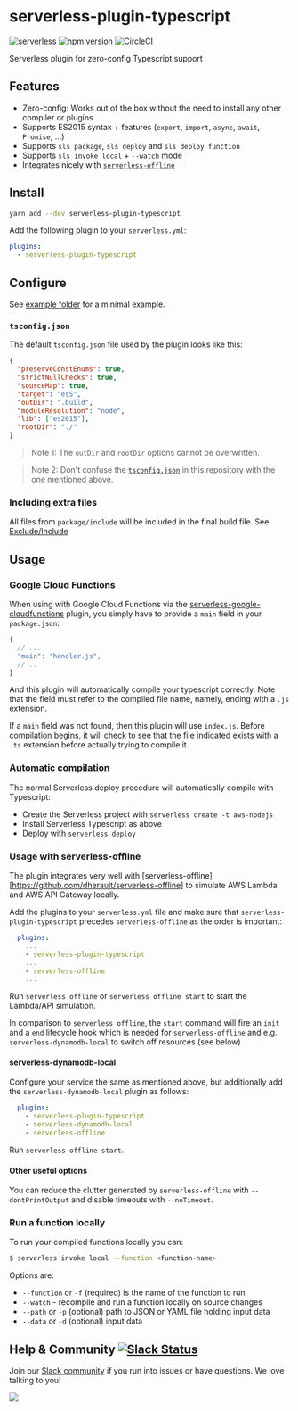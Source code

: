 # serverless-plugin-typescript

[![serverless](http://public.serverless.com/badges/v3.svg)](http://www.serverless.com) [![npm version](https://badge.fury.io/js/serverless-plugin-typescript.svg)](https://badge.fury.io/js/serverless-plugin-typescript) [![CircleCI](https://circleci.com/gh/graphcool/serverless-plugin-typescript.svg?style=svg)](https://circleci.com/gh/graphcool/serverless-plugin-typescript)

Serverless plugin for zero-config Typescript support

## Features

* Zero-config: Works out of the box without the need to install any other compiler or plugins
* Supports ES2015 syntax + features (`export`, `import`, `async`, `await`, `Promise`, ...)
* Supports `sls package`, `sls deploy` and `sls deploy function`
* Supports `sls invoke local` + `--watch` mode
* Integrates nicely with [`serverless-offline`](https://github.com/dherault/serverless-offline)

## Install

```sh
yarn add --dev serverless-plugin-typescript
```

Add the following plugin to your `serverless.yml`:

```yaml
plugins:
  - serverless-plugin-typescript
```

## Configure

See [example folder](example) for a minimal example.

### `tsconfig.json`

The default `tsconfig.json` file used by the plugin looks like this:

```json
{
  "preserveConstEnums": true,
  "strictNullChecks": true,
  "sourceMap": true,
  "target": "es5",
  "outDir": ".build",
  "moduleResolution": "node",
  "lib": ["es2015"],
  "rootDir": "./"
}
```

> Note 1: The `outDir` and `rootDir` options cannot be overwritten.

> Note 2: Don't confuse the [`tsconfig.json`](tsconfig.json) in this repository with the one mentioned above.

### Including extra files

All files from `package/include` will be included in the final build file. See [Exclude/Include](https://serverless.com/framework/docs/providers/aws/guide/packaging#exclude--include)


## Usage

### Google Cloud Functions

When using with Google Cloud Functions via the [serverless-google-cloudfunctions](https://github.com/serverless/serverless-google-cloudfunctions)
plugin, you simply have to provide a `main` field in your `package.json`:

```js
{
  // ...
  "main": "handler.js",
  // ..
}
```

And this plugin will automatically compile your typescript correctly. Note
that the field must refer to the compiled file name, namely, ending with a `.js`
extension.

If a `main` field was not found, then this plugin will use `index.js`. Before
compilation begins, it will check to see that the file indicated exists with a
`.ts` extension before actually trying to compile it.

### Automatic compilation

The normal Serverless deploy procedure will automatically compile with Typescript:

- Create the Serverless project with `serverless create -t aws-nodejs`
- Install Serverless Typescript as above
- Deploy with `serverless deploy`

### Usage with serverless-offline

The plugin integrates very well with [serverless-offline][https://github.com/dherault/serverless-offline] to
simulate AWS Lambda and AWS API Gateway locally.

Add the plugins to your `serverless.yml` file and make sure that `serverless-plugin-typescript`
precedes `serverless-offline` as the order is important:
```yaml
  plugins:
    ...
    - serverless-plugin-typescript
    ...
    - serverless-offline
    ...
```

Run `serverless offline` or `serverless offline start` to start the Lambda/API simulation.

In comparison to `serverless offline`, the `start` command will fire an `init` and a `end` lifecycle hook which is needed for `serverless-offline` and e.g. `serverless-dynamodb-local` to switch off resources (see below)

#### serverless-dynamodb-local

Configure your service the same as mentioned above, but additionally add the `serverless-dynamodb-local`
plugin as follows:
```yaml
  plugins:
    - serverless-plugin-typescript
    - serverless-dynamodb-local
    - serverless-offline
```

Run `serverless offline start`.

#### Other useful options

You can reduce the clutter generated by `serverless-offline` with `--dontPrintOutput` and
disable timeouts with `--noTimeout`.

### Run a function locally

To run your compiled functions locally you can:

```bash
$ serverless invoke local --function <function-name>
```

Options are:

- `--function` or `-f` (required) is the name of the function to run
- `--watch` - recompile and run a function locally on source changes
- `--path` or `-p` (optional) path to JSON or YAML file holding input data
- `--data` or `-d` (optional) input data

## Help & Community [![Slack Status](https://slack.graph.cool/badge.svg)](https://slack.graph.cool)

Join our [Slack community](http://slack.graph.cool/) if you run into issues or have questions. We love talking to you!

![](http://i.imgur.com/5RHR6Ku.png)
